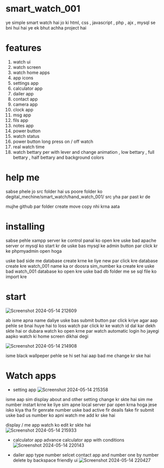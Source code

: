 # smart_watch_001

ye simple smart watch hai 
jo ki html, css , javascript , php , ajx , mysql se bni hui  hai 
ye ek bhut achha project hai 

# features

1. watch ui
2. watch screen
3. watch home apps
4. app icons
5. settings app
6. calculator app
7. dailer app
8. contact app
9. camera app
10. clock app
11. msg app
12. fils app
13. notes app
14. power button
15. watch status
16. power button long press on / off watch
17. real watch time
18. watch bettary per with lever and change animation , low bettary , full bettary , half bettary and background colors

# help me 
sabse phele jo src folder hai us poore folder ko 
degital_mechine/smart_watch/hand_watch_001/ src yha par past kr de 

mujhe github par folder create move copy nhi krna aata 

# installing
sabse pehle xampp server ke control panal ko open kre uske bad
apache server or mysql ko start kr de uske bas mysql ke admin button par click kr ke phpmyadmin open hoga

uske bad side me database create krne ke liye new par click kre database create kre watch_001 name ka
or doosra sim_number ka create kre 
uske bad watch_001 database ko open kre uske bad db folder me se sql file ko import kre 

# start
![Screenshot 2024-05-14 212609](https://github.com/HackerJaatWorld/smart_watch_001/assets/121219928/05049f93-104e-4b68-81d1-7a8d45a4eb38)

ab isme apna name daliye uske bas submit button par click kriye 
agar aap pehle se bnai huye hai to loss watch par click kr ke watch id dal kar dekh skte hai or dubara watch ko open krne par watch automatic login ho jayegi
aapko watch ki home screen dikhai degi

![Screenshot 2024-05-14 214908](https://github.com/HackerJaatWorld/smart_watch_001/assets/121219928/ac9fee1e-7c43-41c0-9488-c5877f0dea8a)

isme black wallpeper pehle se hi set hai aap bad me change kr ske hai 

# Watch apps
* setting app
  ![Screenshot 2024-05-14 215358](https://github.com/HackerJaatWorld/smart_watch_001/assets/121219928/93a66c46-bd12-49cd-b0d5-cda63c27347c)

isme aap 
sim 
display 
about 
and other setting change kr skte hai 
sim me number instart krne ke liye sim apne local server par open krna hoga jese isko kiya tha fir genrate number uske bad active fir deails fake fir submit uske bad us number ko apni watch me add kr ske hai 

display / 
me app watch ko edit kr skte hai 
![Screenshot 2024-05-14 215933](https://github.com/HackerJaatWorld/smart_watch_001/assets/121219928/75bfdbf4-033f-4f01-8cda-6807eaf10113)

* calculator app
  advance calculator app with conditions
  ![Screenshot 2024-05-14 220143](https://github.com/HackerJaatWorld/smart_watch_001/assets/121219928/9caecd67-618b-4821-baba-b708841dba5e)

* dailer app
  type number selcet contact app and number one by number delete by backspace
  friendly ui
  ![Screenshot 2024-05-14 220427](https://github.com/HackerJaatWorld/smart_watch_001/assets/121219928/fcbd362d-3e55-443e-8e79-ce796465d60a)

